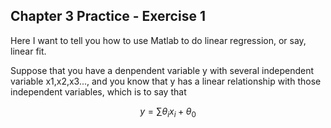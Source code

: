 ## Chapter 3 Practice - Exercise 1
Here I want to tell you how to use Matlab to do linear regression, or say, linear fit.  

Suppose that you have a denpendent variable y with several independent variable x1,x2,x3..., and you know that y has a linear relationship with those independent variables, which is to say that 

$$y = \sum \theta_{i}x_{i} + \theta_0$$